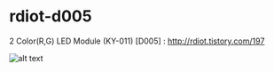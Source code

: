 # rdiot-d005
2 Color(R,G) LED Module (KY-011) [D005] : http://rdiot.tistory.com/197

![alt text](http://cfile26.uf.tistory.com/image/2542A74B57DE1BDD0A4E6D)
